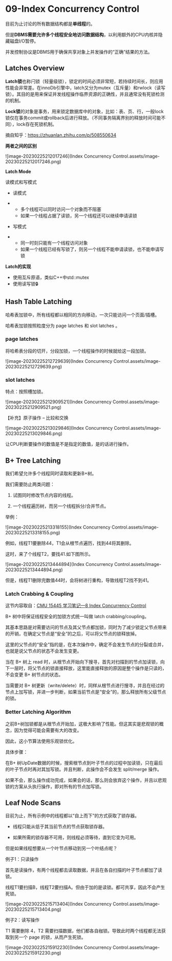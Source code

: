 # 09-Index Concurrency Control

目前为止讨论的所有数据结构都是**单线程**的。

但是**DBMS需要允许多个线程安全地访问数据结构**，以利用额外的CPU内核并隐藏磁盘I/O暂停。

并发控制协议是DBMS用于确保共享对象上并发操作的“正确”结果的方法。

## Latches Overview

**Latch锁**也称闩锁（轻量级锁），锁定的时间必须非常短，若持续时间长，则应用性能会非常差。在innoDb引擎中，latch又分为mutex（互斥量）和rwlock（读写锁）。其目的是用来保证并发线程操作临界资源的正确性，并且通常没有死锁检测的机制。

**Lock锁**的对象是事务，用来锁定数据库中的对象，比如：表、页、行，一般lock锁仅在事务commit或rollback后进行释放。（不同事务隔离界别的释放时间可能不同），lock存在死锁机制。

摘自知乎：https://zhuanlan.zhihu.com/p/508550634

**两者之间的区别**

![image-20230225212017246](Index Concurrency Control.assets/image-20230225212017246.png)

**Latch Mode**

读模式和写模式

- 读模式

- - 多个线程可以同时访问一个对象而不阻塞
  - 如果一个线程占据了读锁，另一个线程还可以继续申请读锁

- 写模式

- - 同一时刻只能有一个线程访问对象
  - 如果一个线程已经有写锁了，则另一个线程不能申请读锁，也不能申请写锁

**Latch的实现**

- 使用互斥原语，类似C++中std::mutex
- 使用读写锁🔒



## Hash Table Latching

哈希表加锁中，所有线程都以相同的方向移动，一次只能访问一个页面/插槽。

哈希表加锁按照粒度分为 page latches 和 slot latches 。

### page latches

将哈希表分段的切开，分段加锁，一个线程操作的时候就给这一段加锁。

![image-20230225212729639](Index Concurrency Control.assets/image-20230225212729639.png)

### slot latches

特点：按照槽加锁。

![image-20230225212909521](Index Concurrency Control.assets/image-20230225212909521.png)



【补充】原子操作 – 比较和交换

![image-20230225213029846](Index Concurrency Control.assets/image-20230225213029846.png)

让CPU判断要操作的数值是不是指定的数值，是的话进行操作。

## B+ Tree Latching

我们希望允许多个线程同时读取和更新B+树。

我们需要防止两类问题：

1. 试图同时修改节点内容的线程。

2. 一个线程遍历树，而另一个线程拆分/合并节点。

举例：

![image-20230225213318155](Index Concurrency Control.assets/image-20230225213318155.png)

例如，线程T1要删除44，T1会从根节点遍历，找到44将其删除。

这时，来了个线程T2，要找41.如下图所示。

![image-20230225213444894](Index Concurrency Control.assets/image-20230225213444894.png)

但是，线程T1删除完数值44时，会将树进行重构，导致线程T2找不到41。

### Latch Crabbing & Coupling

这节内容取自：[CMU 15445 学习笔记—8 Index Concurrency Control](https://mp.weixin.qq.com/s/QuJxaq2A7lukfJQhwTk2hQ)

B+ 树中将保证线程安全的加锁方式统一叫做 latch crabbing/coupling。

其基本思路是对需要访问的节点及其父节点都加锁，同时为了减少锁定父节点带来的开销，在确定父节点是“安全”的之后，可以将父节点的锁释放掉。

这里的父节点的“安全”指的是，在本次操作中，确定不会发生节点的分裂或合并，也就是说父节点的状态不会发生变更。

当在 B+ 树上 read 时，从根节点开始向下搜寻，首先对扫描到的节点加读锁，向下一层时，将父节点的锁直接释放，这里能直接释放的原因是整个操作是只读的，不会变更 B+ 树节点的状态。

当需要对 B+ 树更新（write/delete）时，同样从根节点进行搜寻，并且在经过的节点上加写锁，并进一步判断，如果当前节点是“安全”的，那么释放所有父级节点的锁。

### Better Latching Algorithm

之前B+树加锁都是从根节点开始加，这极大影响了性能。但这其实是悲观锁的概念，因为觉得可能会需要有大的改变。

因此，这小节算法使用乐观锁优化。

具体步骤：

在B+ 树UpDate数据的时候，搜索根节点到叶子节点的过程中加读锁，只在最后的叶子节点时再对其加写锁。并且判断，此操作会不会发生 split/merge 操作。

如果不会，那么操作成功完成，如果会的话，那么则会放弃这个操作，并且以悲观锁的方案从头执行操作，即对所有的节点加写锁。

##  Leaf Node Scans



目前为止，所有示例中的线程都以“自上而下”的方式获取了锁存器。

- 线程只能从低于其当前节点的节点获取锁存器。

- 如果所需的锁存器不可用，则线程必须等待，直到它变为可用。

但是如果线程想要从一个叶节点移动到另一个叶结点呢？

例子1：只读操作

首先是读操作，有两个线程都去读取数据，并且在各自扫描的叶子节点都加了读锁。

线程T1要扫描B，线程T2要扫描A。但由于加的是读锁。都可共享，因此不会产生死锁。



![image-20230225215713404](Index Concurrency Control.assets/image-20230225215713404.png)

例子2：读写操作

 T1 需要删除 4，T2 需要扫描数据，他们都各自枷锁。导致此时两个线程都无法获取到另一个 page 的锁，从而产生死锁。

![image-20230225215912230](Index Concurrency Control.assets/image-20230225215912230.png)

